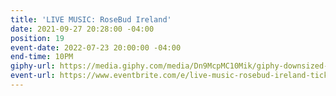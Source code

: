 ```yaml
---
title: 'LIVE MUSIC: RoseBud Ireland'
date: 2021-09-27 20:28:00 -04:00
position: 19
event-date: 2022-07-23 20:00:00 -04:00
end-time: 10PM
giphy-url: https://media.giphy.com/media/Dn9McpMC10Mik/giphy-downsized-large.gif
event-url: https://www.eventbrite.com/e/live-music-rosebud-ireland-tickets-372536234907
---
```


